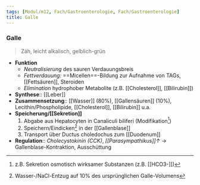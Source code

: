 ```yaml
---
tags: [Modul/m12, Fach/Gastroenterologie, Fach/Gastroenterologie]
title: Galle
---
```

### Galle
> Zäh, leicht alkalisch, gelblich-grün
- **Funktion**
	- *Neutralisierung* des sauren Verdauungsbreis
	- *Fettverdauung:* ==Micellen==-Bildung zur Aufnahme von TAGs, [[Fettsäuren]], Steroiden
	- *Elimination* hydrophober Metabolite (z.B. [[Cholesterol]], [[Bilirubin]])
- **Synthese**:: [[Leber]]
- **Zusammensetzung**:: [[Wasser]] (80%), [[Gallensäuren]] (10%), Lecithin/Phospholipide, [[Cholesterol]], [[Bilirubin]] u.a.
- **Speicherung/[[Sekretion]]**
	1. Abgabe aus Hepatocyten in Canaliculi biliferi (Modifikation[^1]) 
	2. Speichern/Eindicken[^2] in der [[Gallenblase]]
	3. Transport über Ductus choledochus zum [[Duodenum]]
- **Regulation**:: *Cholecystokinin (CCK)*, *[[Parasympathikus]]↑* → Gallenblase-Kontraktion, Ausschüttung

[^1]: z.B. Sekretion osmotisch wirksamer Substanzen (z.B. [[HCO3-]])
[^2]: Wasser-/NaCl-Entzug auf 10% des ursprünglichen Galle-Volumens